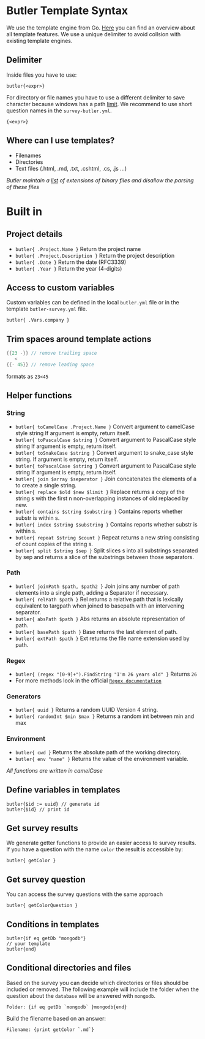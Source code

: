 # Butler Template Syntax

We use the template engine from Go. [Here](https://golang.org/pkg/text/template/) you can find an overview about all template features. We use a unique delimiter to avoid collsion with existing template engines.

## Delimiter

Inside files you have to use:

```
butler{<expr>}
```

For directory or file names you have to use a different delimiter to save character because windows has a path [limit](<https://msdn.microsoft.com/en-us/library/windows/desktop/aa365247(v=vs.85).aspx>). We recommend to use short question names in the `survey-butler.yml`.

```
{<expr>}
```

## Where can I use templates?

* Filenames
* Directories
* Text files (.html, .md, .txt, .cshtml, .cs, .js ...)

_Butler maintain a [list](https://github.com/netzkern/butler/blob/master/commands/template/binary_extensions.go) of extensions of binary files and disallow the parsing of these files_

# Built in

## Project details

* `butler{ .Project.Name }` Return the project name
* `butler{ .Project.Description }` Return the project description
* `butler{ .Date }` Return the date (RFC3339)
* `butler{ .Year }` Return the year (4-digits)

## Access to custom variables

Custom variables can be defined in the local `butler.yml` file or in the template `butler-survey.yml` file.

```
butler{ .Vars.company }
```

## Trim spaces around template actions

```go
{{23 -}} // remove trailing space
   <
{{- 45}} // remove leading space
```

formats as `23<45`

## Helper functions

### String

* `butler{ toCamelCase .Project.Name }` Convert argument to camelCase style string If argument is empty, return itself.
* `butler{ toPascalCase $string }` Convert argument to PascalCase style string If argument is empty, return itself.
* `butler{ toSnakeCase $string }` Convert argument to snake_case style string. If argument is empty, return itself.
* `butler{ toPascalCase $string }` Convert argument to PascalCase style string If argument is empty, return itself.
* `butler{ join $array $seperator }` Join concatenates the elements of a to create a single string.
* `butler{ replace $old $new $limit }` Replace returns a copy of the string s with the first n non-overlapping instances of old replaced by new.
* `butler{ contains $string $substring }` Contains reports whether substr is within s.
* `butler{ index $string $substring }` Contains reports whether substr is within s.
* `butler{ repeat $string $count }` Repeat returns a new string consisting of count copies of the string s.
* `butler{ split $string $sep }` Split slices s into all substrings separated by sep and returns a slice of the substrings between those separators.

### Path

* `butler{ joinPath $path, $path2 }` Join joins any number of path elements into a single path, adding a Separator if necessary.
* `butler{ relPath $path }` Rel returns a relative path that is lexically equivalent to targpath when joined to basepath with an intervening separator.
* `butler{ absPath $path }` Abs returns an absolute representation of path.
* `butler{ basePath $path }` Base returns the last element of path.
* `butler{ extPath $path }` Ext returns the file name extension used by path.

### Regex

* `butler{ (regex "[0-9]+").FindString "I'm 26 years old" }` Returns `26`
* For more methods look in the official [`Regex documentation`](https://golang.org/pkg/regexp/.)

### Generators

* `butler{ uuid }` Returns a random UUID Version 4 string.
* `butler{ randomInt $min $max }` Returns a random int between min and max

### Environment

* `butler{ cwd }` Returns the absolute path of the working directory.
* `butler{ env "name" }` Returns the value of the environment variable.

_All functions are written in camelCase_

## Define variables in templates

```
butler{$id := uuid} // generate id
butler{$id} // print id
```

## Get survey results

We generate getter functions to provide an easier access to survey results. If you have a question with the name `color` the result is accessible by:

```
butler{ getColor }
```

## Get survey question

You can access the survey questions with the same approach

```
butler{ getColorQuestion }
```

## Conditions in templates

```
butler{if eq getDb "mongodb"}
// your template
butler{end}
```

## Conditional directories and files

Based on the survey you can decide which directories or files should be included or removed. The following example will include the folder when the question about the `database` will be answered with `mongodb`.

```
Folder: {if eq getDb `mongodb` }mongodb{end}
```

Build the filename based on an answer:

```
Filename: {print getColor `.md`}
```
